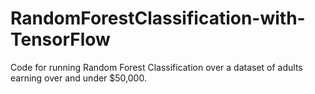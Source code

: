 # RandomForestClassification-with-TensorFlow
Code for running Random Forest Classification over a dataset of adults earning over and under $50,000.
